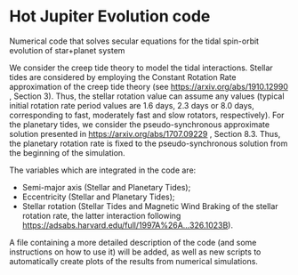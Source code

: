 # Hot Jupiter Evolution code
Numerical code that solves secular equations for the tidal spin-orbit evolution of star+planet system

We consider the creep tide theory to model the tidal interactions. Stellar tides are considered by employing the Constant Rotation Rate approximation of the creep tide theory (see https://arxiv.org/abs/1910.12990 , Section 3). Thus, the stellar rotation value can assume any values (typical initial rotation rate period values are 1.6 days, 2.3 days or 8.0 days, corresponding to fast, moderately fast and slow rotators, respectively). For the planetary tides, we consider the pseudo-synchronous approximate solution presented in https://arxiv.org/abs/1707.09229 , Section 8.3. Thus, the planetary rotation rate is fixed to the pseudo-synchronous solution from the beginning of the simulation. 

The variables which are integrated in the code are:

- Semi-major axis (Stellar and Planetary Tides);
- Eccentricity (Stellar and Planetary Tides);
- Stellar rotation (Stellar Tides and Magnetic Wind Braking of the stellar rotation rate, the latter interaction following https://adsabs.harvard.edu/full/1997A%26A...326.1023B).

A file containing a more detailed description of the code (and some instructions on how to use it) will be added, as well as new scripts to automatically create plots of the results from numerical simulations.

